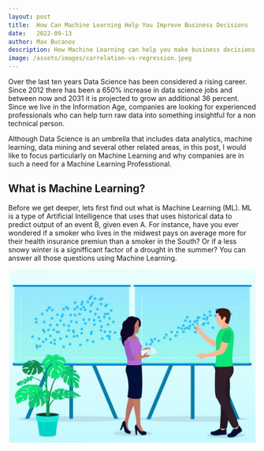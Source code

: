 ```yaml
---
layout: post
title:  How Can Machine Learning Help You Improve Business Decisions
date:   2022-09-13
author: Max Bucanov
description: How Machine Learning can help you make business decisions
image: /assets/images/correlation-vs-regression.jpeg
---
```


Over the last ten years Data Science has been considered a rising career. Since 2012 there has been a 650% increase in data science jobs and between now and 2031 it is projected to grow an additional 36 percent. Since we live in the Information Age, companies are looking for experienced professionals who can help turn raw data into something insightful for a non technical person. 

Although Data Science is an umbrella that includes data analytics, machine learning, data mining and several other related areas, in this post, I would like to focus particularly on Machine Learning and why companies are in such a need for a Machine Learning Professtional.

## What is Machine Learning?
Before we get deeper, lets first find out what is Machine Learning (ML). ML is a type of Artificial Intelligence that uses that uses historical data to predict output of an event B, given even A. For instance, have you ever wondered if a smoker who lives in the midwest pays on average more for their health insurance premiun than a smoker in the South? Or if a less snowy winter is a signifficant factor of a drought in the summer? You can answer all those questions using Machine Learning.


<p align="center" >
   <img src= "https://raw.githubusercontent.com/maxbucanov/stat386-projects/main/assets/images/correlation-vs-regression.jpeg" alt="" style="width:500px;"/>
</p>
